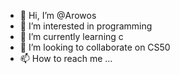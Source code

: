 - 👋 Hi, I’m @Arowos
- 👀 I’m interested in programming 
- 🌱 I’m currently learning c
- 💞️ I’m looking to collaborate on CS50 
- 📫 How to reach me ...

<!---
Arowos/Arowos is a ✨ special ✨ repository because its `README.md` (this file) appears on your GitHub profile.
You can click the Preview link to take a look at your changes.
--->
